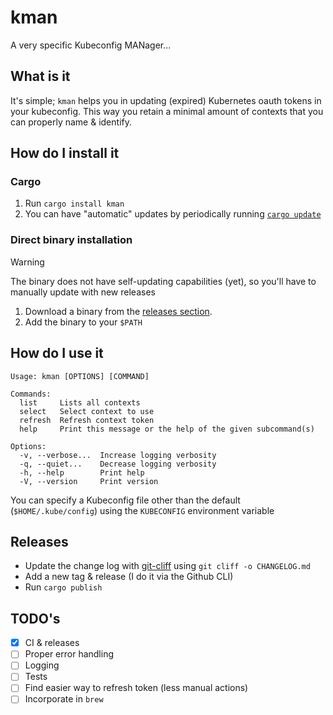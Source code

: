 # kman

A very specific Kubeconfig MANager...

## What is it

It's simple; `kman` helps you in updating (expired) Kubernetes oauth tokens in your kubeconfig.
This way you retain a minimal amount of contexts that you can properly name & identify.

## How do I install it

### Cargo

1. Run `cargo install kman`
2. You can have "automatic" updates by periodically running [`cargo update`](https://github.com/nabijaczleweli/cargo-update)

### Direct binary installation

> [!WARNING]
> The binary does not have self-updating capabilities (yet), so you'll have to manually update with new releases

1. Download a binary from the [releases section](https://github.com/Stef16Robbe/kman/releases).
2. Add the binary to your `$PATH`

## How do I use it

```
Usage: kman [OPTIONS] [COMMAND]

Commands:
  list     Lists all contexts
  select   Select context to use
  refresh  Refresh context token
  help     Print this message or the help of the given subcommand(s)

Options:
  -v, --verbose...  Increase logging verbosity
  -q, --quiet...    Decrease logging verbosity
  -h, --help        Print help
  -V, --version     Print version
```

You can specify a Kubeconfig file other than the default (`$HOME/.kube/config`) using the `KUBECONFIG` environment variable

## Releases

- Update the change log with [git-cliff](https://git-cliff.org/) using `git cliff -o CHANGELOG.md`
- Add a new tag & release (I do it via the Github CLI)
- Run `cargo publish`

## TODO's

- [x] CI & releases
- [ ] Proper error handling
- [ ] Logging
- [ ] Tests
- [ ] Find easier way to refresh token (less manual actions)
- [ ] Incorporate in `brew`
